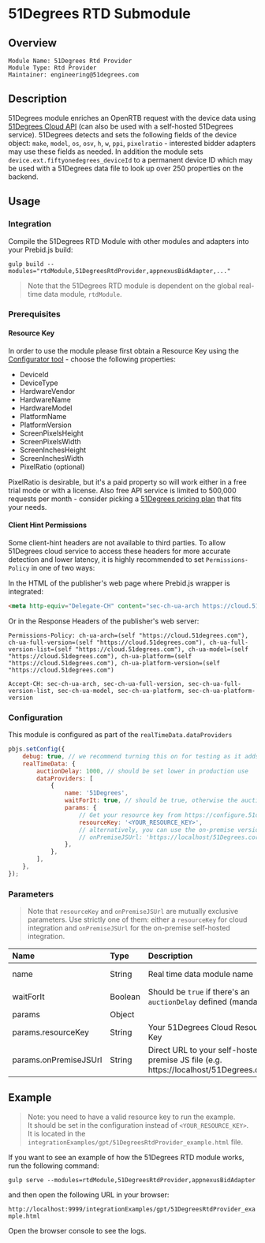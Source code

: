 # 51Degrees RTD Submodule

## Overview

    Module Name: 51Degrees Rtd Provider
    Module Type: Rtd Provider
    Maintainer: engineering@51degrees.com

## Description

51Degrees module enriches an OpenRTB request with the device data using [51Degrees Cloud API](https://51degrees.com/documentation/4.4/index.html) (can also be used with a self-hosted 51Degrees service). 51Degrees detects and sets the following fields of the device object: `make`, `model`, `os`, `osv`, `h`, `w`, `ppi`, `pixelratio` - interested bidder adapters may use these fields as needed.  In addition the module sets `device.ext.fiftyonedegrees_deviceId` to a permanent device ID which may be used with a 51Degrees data file to look up over 250 properties on the backend.

## Usage

### Integration

Compile the 51Degrees RTD Module with other modules and adapters into your Prebid.js build:

```
gulp build --modules="rtdModule,51DegreesRtdProvider,appnexusBidAdapter,..."  
```

> Note that the 51Degrees RTD module is dependent on the global real-time data module, `rtdModule`.

### Prerequisites

#### Resource Key
In order to use the module please first obtain a Resource Key using the [Configurator tool](https://configure.51degrees.com/AQRVdgJ-9x1dNvxk3Eg) - choose the following properties:
* DeviceId
* DeviceType
* HardwareVendor
* HardwareName
* HardwareModel
* PlatformName 
* PlatformVersion
* ScreenPixelsHeight
* ScreenPixelsWidth
* ScreenInchesHeight
* ScreenInchesWidth
* PixelRatio (optional)

PixelRatio is desirable, but it's a paid property so will work either in a free trial mode or with a license.  Also free API service is limited to 500,000 requests per month - consider picking a [51Degrees pricing plan](https://51degrees.com/pricing) that fits your needs. 

#### Client Hint Permissions

Some client-hint headers are not available to third parties. To allow 51Degrees cloud service to access these headers for more accurate detection and lower latency, it is highly recommended to set `Permissions-Policy` in one of two ways:

In the HTML of the publisher's web page where Prebid.js wrapper is integrated:

```html
<meta http-equiv="Delegate-CH" content="sec-ch-ua-arch https://cloud.51degrees.com; sec-ch-ua-full-version https://cloud.51degrees.com; sec-ch-ua-full-version-list https://cloud.51degrees.com; sec-ch-ua-model https://cloud.51degrees.com; sec-ch-ua-platform https://cloud.51degrees.com; sec-ch-ua-platform-version https://cloud.51degrees.com"/>
```

Or in the Response Headers of the publisher's web server:

```http
Permissions-Policy: ch-ua-arch=(self "https://cloud.51degrees.com"), ch-ua-full-version=(self "https://cloud.51degrees.com"), ch-ua-full-version-list=(self "https://cloud.51degrees.com"), ch-ua-model=(self "https://cloud.51degrees.com"), ch-ua-platform=(self "https://cloud.51degrees.com"), ch-ua-platform-version=(self "https://cloud.51degrees.com")

Accept-CH: sec-ch-ua-arch, sec-ch-ua-full-version, sec-ch-ua-full-version-list, sec-ch-ua-model, sec-ch-ua-platform, sec-ch-ua-platform-version
```

### Configuration

This module is configured as part of the `realTimeData.dataProviders`

```javascript
pbjs.setConfig({
    debug: true, // we recommend turning this on for testing as it adds more logging
    realTimeData: {
        auctionDelay: 1000, // should be set lower in production use
        dataProviders: [
            {
                name: '51Degrees',
                waitForIt: true, // should be true, otherwise the auctionDelay will be ignored
                params: {
                    // Get your resource key from https://configure.51degrees.com/AQRVdgJ-9x1dNvxk3Eg
                    resourceKey: '<YOUR_RESOURCE_KEY>',
                    // alternatively, you can use the on-premise version of the 51Degrees service
                    // onPremiseJSUrl: 'https://localhost/51Degrees.core.js'
                },
            },
        ],
    },
});
```

### Parameters 

> Note that `resourceKey` and `onPremiseJSUrl` are mutually exclusive parameters. Use strictly one of them: either a `resourceKey` for cloud integration and `onPremiseJSUrl` for the on-premise self-hosted integration. 

| Name                  | Type    | Description                                                                                  | Default            |
|:----------------------|:--------|:---------------------------------------------------------------------------------------------|:-------------------|
| name                  | String  | Real time data module name                                                                   | Always '51Degrees' |
| waitForIt             | Boolean | Should be `true` if there's an `auctionDelay` defined (mandatory)                            | `false`            |
| params                | Object  |                                                                                              |                    |
| params.resourceKey    | String  | Your 51Degrees Cloud Resource Key                                                            |                    |
| params.onPremiseJSUrl | String  | Direct URL to your self-hosted on-premise JS file (e.g. https://localhost/51Degrees.core.js) |                    |

## Example 

> Note: you need to have a valid resource key to run the example.\
> It should be set in the configuration instead of `<YOUR_RESOURCE_KEY>`.\
> It is located in the `integrationExamples/gpt/51DegreesRtdProvider_example.html` file.

If you want to see an example of how the 51Degrees RTD module works,\
run the following command:

`gulp serve --modules=rtdModule,51DegreesRtdProvider,appnexusBidAdapter`

and then open the following URL in your browser:

`http://localhost:9999/integrationExamples/gpt/51DegreesRtdProvider_example.html`

Open the browser console to see the logs.
